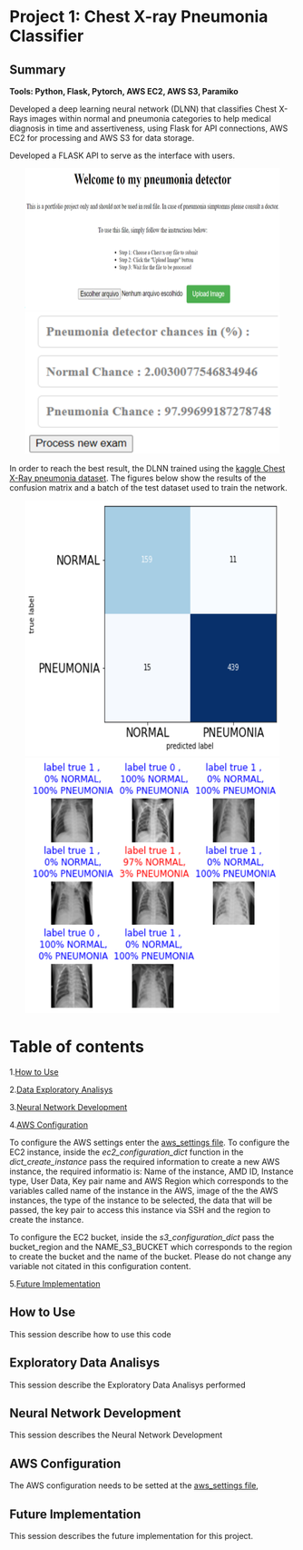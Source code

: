 
# Project 1: Chest X-ray Pneumonia Classifier

## Summary
**Tools: Python, Flask, Pytorch, AWS EC2, AWS S3, Paramiko**

Developed a deep learning neural network (DLNN) that classifies Chest X-Rays images within normal and pneumonia categories to help medical diagnosis in time and assertiveness, using Flask for API connections, AWS EC2 for processing and AWS S3 for data storage.

Developed a FLASK API to serve as the interface with users.
<p align="center">
  <img src="images_read_me/flask_api2.PNG" width="450" height="250">
  <img src="images_read_me/result_api2.PNG" width="450" height="250">
</p>
 
In order to reach the best result, the DLNN trained using the [kaggle Chest X-Ray pneumonia dataset](https://www.kaggle.com/datasets/paultimothymooney/chest-xray-pneumonia). The figures below show the results of the confusion matrix and a batch of the test dataset used to train the network.

<p align="center">
  <img src="images_read_me/confusion_matrix4.png" width="450" height="450">
  <img src="images_read_me/batch_result2.png" width="450" height="450">
</p>

# Table of contents
1.[How to Use](#How-to-Use)

2.[Data Exploratory Analisys](#Exploratory-Data-Analisys)

3.[Neural Network Development](#Neural-Network-Development)

4.[AWS Configuration](#AWS-Configuration)

  To configure the AWS settings enter the [aws_settings file](aws_files_config/aws_settings.py). To configure the EC2 instance, inside the *ec2_configuration_dict* function in the *dict_create_instance* pass the required information to create a new AWS instance, the required informatio is: Name of the instance, AMD ID, Instance type,  User Data, Key pair name and AWS Region which corresponds to the variables called name of the instance in the AWS, image of the the AWS instances, the type of the instance to be selected, the data that will be passed, the key pair to access this instance via SSH and the region to create the instance.
  
  To configure the EC2 bucket, inside the *s3_configuration_dict* pass the bucket_region and the NAME_S3_BUCKET which corresponds to the region to create the bucket and the name of the bucket. Please do not change any variable not citated in this configuration content. 
  
  
5.[Future Implementation](#Future-Implementation)


## How to Use
This session describe how to use this code

## Exploratory Data Analisys
This session describe the Exploratory Data Analisys performed

## Neural Network Development
This session describes the Neural Network Development

## AWS Configuration
The AWS configuration needs to be setted at the [aws_settings file](aws_files_config/aws_settings.py), 

## Future Implementation
This session describes the future implementation for this project.



